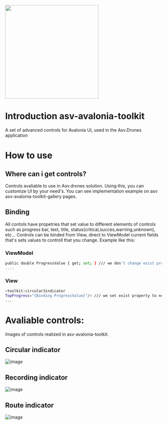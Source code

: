 <div>
<img src="https://github.com/asv-soft/asv-drones-gui-afis/assets/151620493/932425b6-547e-4d35-bf90-6430265c8e97" width="300px" margin-left="200px">  
</div>

# Introduction asv-avalonia-toolkit
A set of advanced controls for Avalonia UI, used in the Asv.Drones application

# How to use

## Where can i get controls?
Controls avaliable to use in Asv.drones solution. Using this, you can customize UI by your need's. 
You can see implementation example on asv asv-avalonia-toolkit-gallery pages. 

## Binding
All contols have propetries that set value to different elements of controls such as progress bar, text, title, status(critical,succes,warning,unknown), etc...
Controls can be binded from View, direct to ViewModel current fields that's sets values to controll that you change. 
Example like this:

### ViewModel
```bash
public double ProgressValue { get; set; } /// we don't change exist property  
....
```
### View
```bash
<toolkit:circular3indicator
TopProgress="{Binding ProgressValue}"/> /// we set exist property to new control
...
```

# Avaliable controls:
Images of controls realized in asv-avalonia-toolkit.
## Circular indicator
![image](https://github.com/asv-soft/asv-avalonia-toolkit/assets/1770739/8e75af96-91e9-4d04-a533-099b369f4a72)

## Recording indicator

![image](https://github.com/asv-soft/asv-avalonia-toolkit/assets/1770739/09b4a06a-ac62-4192-aed2-9c1c4a5e2025)

## Route indicator

![image](https://github.com/asv-soft/asv-avalonia-toolkit/assets/1770739/eca3290c-e50a-426d-ae91-e0143d895c75)

